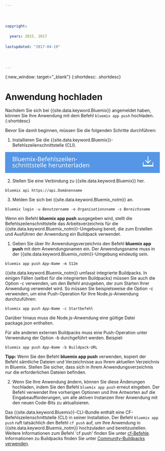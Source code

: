 ```yaml
---



copyright:

  years: 2015, 2017

lastupdated: "2017-04-19"



---
```


{:new_window: target="_blank"}
{:shortdesc: .shortdesc}

# Anwendung hochladen

Nachdem Sie sich bei {{site.data.keyword.Bluemix}} angemeldet haben, können Sie Ihre Anwendung mit dem Befehl `bluemix app push` hochladen.
{:shortdesc}

Bevor Sie damit beginnen, müssen Sie die folgenden Schritte durchführen:
  1. Installieren Sie die {{site.data.keyword.Bluemix}}-Befehlszeilenschnittstelle (CLI).

  <a class="xref" href="http://clis.ng.bluemix.net/ui/home.html" target="_blank" title="(Wird in einer neuen Registerkarte oder in einem neuen Fenster geöffnet)"><img class="image" src="images/btn_bx_commandline.svg" alt="{{site.data.keyword.Bluemix}}-Befehlszeilenschnittstelle herunterladen" /> </a>

  2. Stellen Sie eine Verbindung zu {{site.data.keyword.Bluemix}} her.

  <pre class="pre"><code class="hljs">bluemix api https://api.<span class="keyword" data-hd-keyref="DomainName">Domänenname</span></code></pre>

  3. Melden Sie sich bei {{site.data.keyword.Bluemix_notm}} an.

  <pre class="pre"><code class="hljs">bluemix login -u <var class="keyword varname" data-hd-keyref="user_ID">Benutzername</var> -o <var class="keyword varname" data-hd-keyref="org_name">Organisationsname</var> -s <var class="keyword varname" data-hd-keyref="space_name">Bereichsname</var></code></pre>

Wenn ein Befehl **bluemix app push** ausgegeben wird, stellt die Befehlszeilenschnittstelle das Arbeitsverzeichnis für die {{site.data.keyword.Bluemix_notm}}-Umgebung bereit, die zum Erstellen und Ausführen der Anwendung ein Buildpack verwendet.

  1. Geben Sie über Ihr Anwendungsverzeichnis den Befehl **bluemix app push** mit dem Anwendungsnamen ein. Der Anwendungsname muss in der {{site.data.keyword.Bluemix_notm}}-Umgebung eindeutig sein.

  <pre class="pre"><code class="hljs">bluemix app push <var class="keyword varname" data-hd-keyref="app_name">App-Name</var> -m 512m</code></pre>

  {{site.data.keyword.Bluemix_notm}} umfasst integrierte Buildpacks. In einigen Fällen (selbst für die integrierten Buildpacks) müssen Sie auch die Option -c verwenden, um den Befehl anzugeben, der zum Starten Ihrer Anwendung verwendet wird. So müssen Sie beispielsweise die Option -c verwenden, um eine Push-Operation für Ihre Node.js-Anwendung durchzuführen:

  <pre class="pre"><code class="hljs">bluemix app push <var class="keyword varname" data-hd-keyref="app_name">App-Name</var> -c Startbefehl</code></pre>

  Darüber hinaus muss die Node.js-Anwendung eine gültige Datei package.json enthalten.

  Für alle anderen externen Buildpacks muss eine Push-Operation unter Verwendung der Option -b durchgeführt werden. Beispiel:

  <pre class="pre"><code class="hljs">bluemix app push <var class="keyword varname" data-hd-keyref="app_name">App-Name</var> -b Buildpack-URL</code></pre>

  **Tipp:** Wenn Sie den Befehl **bluemix app push** verwenden, kopiert der Befehl sämtliche Dateien und Verzeichnisse aus Ihrem aktuellen Verzeichnis in Bluemix. Stellen Sie sicher, dass sich in Ihrem Anwendungsverzeichnis nur die erforderlichen Dateien befinden.


  2. Wenn Sie Ihre Anwendung ändern, können Sie diese Änderungen hochladen, indem Sie den Befehl `bluemix app push` erneut eingeben. Der Befehl verwendet Ihre vorherigen Optionen und Ihre Antworten auf die Eingabeaufforderungen, um alle aktiven Instanzen Ihrer Anwendung mit den neuen Code-Bits zu aktualisieren.

Das {{site.data.keyword.Bluemix}}-CLI-Bundle enthält eine CF-Befehlszeilenschnittstelle (CLI) in seiner Installation. Der Befehl `bluemix app push` ruft tatsächlich den Befehl `cf push` auf, um Ihre Anwendung in {{site.data.keyword.Bluemix_notm}} hochzuladen und bereitzustellen. Weitere Informationen zum Befehl 'cf push' finden Sie unter [cf-Befehle](/docs/cli/reference/cfcommands/index.html). Informationen zu Buildpacks finden Sie unter [Community-Buildpacks verwenden](/docs/cfapps/byob.html).
